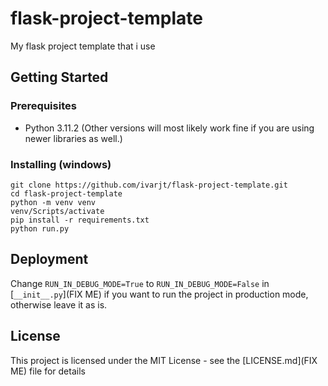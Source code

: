 
# flask-project-template
My flask project template that i use

## Getting Started

### Prerequisites
- Python 3.11.2 (Other versions will most likely work fine if you are using newer libraries as well.)

### Installing (windows)
```
git clone https://github.com/ivarjt/flask-project-template.git
cd flask-project-template
python -m venv venv
venv/Scripts/activate
pip install -r requirements.txt
python run.py
```

## Deployment
Change `RUN_IN_DEBUG_MODE=True` to `RUN_IN_DEBUG_MODE=False` in [`__init__.py`](FIX ME) if you want to run the project in production mode, otherwise leave it as is.

## License
This project is licensed under the MIT License - see the [LICENSE.md](FIX ME) file for details
